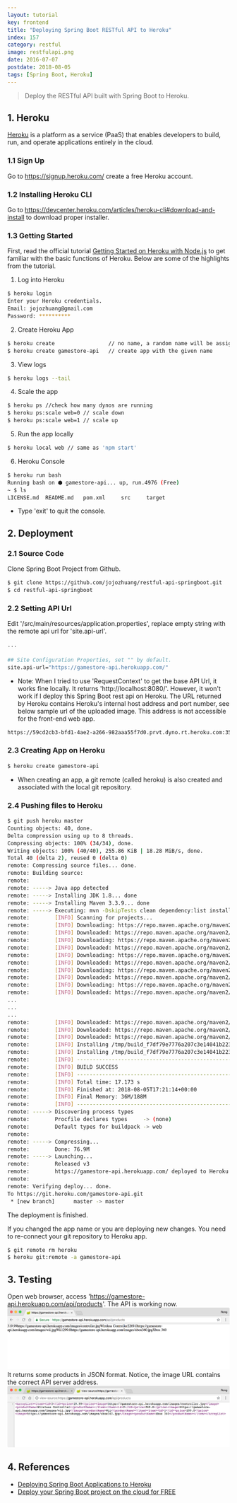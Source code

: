 ```yaml
---
layout: tutorial
key: frontend
title: "Deploying Spring Boot RESTful API to Heroku"
index: 157
category: restful
image: restfulapi.png
date: 2016-07-07
postdate: 2018-08-05
tags: [Spring Boot, Heroku]
---
```


> Deploy the RESTful API built with Spring Boot to Heroku.

## 1. Heroku
[Heroku](https://www.heroku.com/) is a platform as a service (PaaS) that enables developers to build, run, and operate applications entirely in the cloud.
### 1.1 Sign Up
Go to https://signup.heroku.com/ create a free Heroku account.
### 1.2 Installing Heroku CLI
Go to https://devcenter.heroku.com/articles/heroku-cli#download-and-install to download proper installer.
### 1.3 Getting Started
First, read the official tutorial [Getting Started on Heroku with Node.js](https://devcenter.heroku.com/articles/getting-started-with-nodejs#introduction) to get familiar with the basic functions of Heroku. Below are some of the highlights from the tutorial.  
1) Log into Heroku
```sh
$ heroku login
Enter your Heroku credentials.
Email: jojozhuang@gmail.com
Password: **********
```
2) Create Heroku App
```sh
$ heroku create                 // no name, a random name will be assigned to the app
$ heroku create gamestore-api   // create app with the given name
```
3) View logs
```sh
$ heroku logs --tail
```
4) Scale the app
```sh
$ heroku ps //check how many dynos are running
$ heroku ps:scale web=0 // scale down
$ heroku ps:scale web=1 // scale up
```
5) Run the app locally
```sh
$ heroku local web // same as 'npm start'
```
6) Heroku Console
```sh
$ heroku run bash
Running bash on ⬢ gamestore-api... up, run.4976 (Free)
~ $ ls
LICENSE.md	README.md	pom.xml		src		target
```
* Type 'exit' to quit the console.

## 2. Deployment
### 2.1 Source Code
Clone Spring Boot Project from Github.
```sh
$ git clone https://github.com/jojozhuang/restful-api-springboot.git
$ cd restful-api-springboot
```
### 2.2 Setting API Url
Edit '/src/main/resources/application.properties', replace empty string with the remote api url for 'site.api-url'.
```sh
...

## Site Configuration Properties, set "" by default.
site.api-url="https://gamestore-api.herokuapp.com/"
```
* Note: When I tried to use 'RequestContext' to get the base API Url, it works fine locally. It returns 'http://localhost:8080/'. However, it won't work if I deploy this Spring Boot rest api on Heroku. The URL returned by Heroku contains Heroku's internal host address and port number, see below sample url of the uploaded image. This address is not accessible for the front-end web app.
```sh
https://59cd2cb3-bfd1-4ae2-a266-982aaa55f7d0.prvt.dyno.rt.heroku.com:35113/images/636690875005430000_wiiu_fightingpad.jpg
```

### 2.3 Creating App on Heroku
```sh
$ heroku create gamestore-api
```
* When creating an app, a git remote (called heroku) is also created and associated with the local git repository.

### 2.4 Pushing files to Heroku
```sh
$ git push heroku master
Counting objects: 40, done.
Delta compression using up to 8 threads.
Compressing objects: 100% (34/34), done.
Writing objects: 100% (40/40), 255.86 KiB | 18.28 MiB/s, done.
Total 40 (delta 2), reused 0 (delta 0)
remote: Compressing source files... done.
remote: Building source:
remote:
remote: -----> Java app detected
remote: -----> Installing JDK 1.8... done
remote: -----> Installing Maven 3.3.9... done
remote: -----> Executing: mvn -DskipTests clean dependency:list install
remote:        [INFO] Scanning for projects...
remote:        [INFO] Downloading: https://repo.maven.apache.org/maven2/org/springframework/boot/spring-boot-starter-parent/1.5.6.RELEASE/spring-boot-starter-parent-1.5.6.RELEASE.pom
remote:        [INFO] Downloaded: https://repo.maven.apache.org/maven2/org/springframework/boot/spring-boot-starter-parent/1.5.6.RELEASE/spring-boot-starter-parent-1.5.6.RELEASE.pom (8 KB at 14.3 KB/sec)
remote:        [INFO] Downloading: https://repo.maven.apache.org/maven2/org/springframework/boot/spring-boot-dependencies/1.5.6.RELEASE/spring-boot-dependencies-1.5.6.RELEASE.pom
remote:        [INFO] Downloaded: https://repo.maven.apache.org/maven2/org/springframework/boot/spring-boot-dependencies/1.5.6.RELEASE/spring-boot-dependencies-1.5.6.RELEASE.pom (91 KB at 2516.5 KB/sec)
remote:        [INFO] Downloading: https://repo.maven.apache.org/maven2/com/fasterxml/jackson/jackson-bom/2.8.9/jackson-bom-2.8.9.pom
remote:        [INFO] Downloaded: https://repo.maven.apache.org/maven2/com/fasterxml/jackson/jackson-bom/2.8.9/jackson-bom-2.8.9.pom (11 KB at 635.5 KB/sec)
remote:        [INFO] Downloading: https://repo.maven.apache.org/maven2/com/fasterxml/jackson/jackson-parent/2.8/jackson-parent-2.8.pom
remote:        [INFO] Downloaded: https://repo.maven.apache.org/maven2/com/fasterxml/jackson/jackson-parent/2.8/jackson-parent-2.8.pom (8 KB at 598.9 KB/sec)
remote:        [INFO] Downloading: https://repo.maven.apache.org/maven2/com/fasterxml/oss-parent/27/oss-parent-27.pom
remote:        [INFO] Downloaded: https://repo.maven.apache.org/maven2/classworlds/classworlds/1.1-alpha-2/classworlds-1.1-alpha-2.jar (37 KB at 3330.6 KB/sec)
...
...
...
remote:        [INFO] Downloaded: https://repo.maven.apache.org/maven2/commons-codec/commons-codec/1.6/commons-codec-1.6.jar (228 KB at 5828.6 KB/sec)
remote:        [INFO] Downloaded: https://repo.maven.apache.org/maven2/org/apache/maven/shared/maven-shared-utils/0.4/maven-shared-utils-0.4.jar (152 KB at 3795.2 KB/sec)
remote:        [INFO] Downloaded: https://repo.maven.apache.org/maven2/org/codehaus/plexus/plexus-utils/3.0.15/plexus-utils-3.0.15.jar (234 KB at 4762.3 KB/sec)
remote:        [INFO] Installing /tmp/build_f7df79e7776a207c3e14041b2230106c/target/app.jar to /app/tmp/cache/.m2/repository/johnny/tutorial/RestfulSpringBoot/0.0.1-SNAPSHOT/RestfulSpringBoot-0.0.1-SNAPSHOT.jar
remote:        [INFO] Installing /tmp/build_f7df79e7776a207c3e14041b2230106c/pom.xml to /app/tmp/cache/.m2/repository/johnny/tutorial/RestfulSpringBoot/0.0.1-SNAPSHOT/RestfulSpringBoot-0.0.1-SNAPSHOT.pom
remote:        [INFO] ------------------------------------------------------------------------
remote:        [INFO] BUILD SUCCESS
remote:        [INFO] ------------------------------------------------------------------------
remote:        [INFO] Total time: 17.173 s
remote:        [INFO] Finished at: 2018-08-05T17:21:14+00:00
remote:        [INFO] Final Memory: 36M/188M
remote:        [INFO] ------------------------------------------------------------------------
remote: -----> Discovering process types
remote:        Procfile declares types     -> (none)
remote:        Default types for buildpack -> web
remote:
remote: -----> Compressing...
remote:        Done: 76.9M
remote: -----> Launching...
remote:        Released v3
remote:        https://gamestore-api.herokuapp.com/ deployed to Heroku
remote:
remote: Verifying deploy... done.
To https://git.heroku.com/gamestore-api.git
 * [new branch]      master -> master
```
The deployment is finished.

If you changed the app name or you are deploying new changes. You need to re-connect your git repository to Heroku app.
```sh
$ git remote rm heroku
$ heroku git:remote -a gamestore-api
```

## 3. Testing
Open web browser, access 'https://gamestore-api.herokuapp.com/api/products'. The API is working now.
![image](/public/images/frontend/157/api.png)
It returns some products in JSON format. Notice, the image URL contains the correct API server address.
![image](/public/images/frontend/157/json.png)

## 4. References
* [Deploying Spring Boot Applications to Heroku](https://devcenter.heroku.com/articles/deploying-spring-boot-apps-to-heroku)
* [Deploy your Spring Boot project on the cloud for FREE](https://medium.com/@ryanyuliu/deploy-your-spring-boot-project-properly-for-free-66ae38012698)
